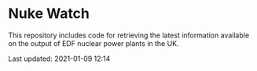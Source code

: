 # Nuke Watch

This repository includes code for retrieving the latest information available on the output of EDF nuclear power plants in the UK.

Last updated: 2021-01-09 12:14